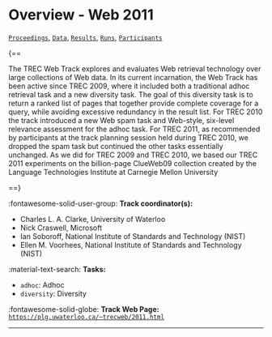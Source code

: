# Overview - Web 2011

[`Proceedings`](./proceedings.md), [`Data`](./data.md), [`Results`](./results.md), [`Runs`](./runs.md), [`Participants`](./participants.md)

{==

The TREC Web Track explores and evaluates Web retrieval technology over large collections of Web data. In its current incarnation, the Web Track has been active since TREC 2009, where it included both a traditional adhoc retrieval task and a new diversity task. The goal of this diversity task is to return a ranked list of pages that together provide complete coverage for a query, while avoiding excessive redundancy in the result list. For TREC 2010 the track introduced a new Web spam task and Web-style, six-level relevance assessment for the adhoc task. For TREC 2011, as recommended by participants at the track planning session held during TREC 2010, we dropped the spam task but continued the other tasks essentially unchanged. As we did for TREC 2009 and TREC 2010, we based our TREC 2011 experiments on the billion-page ClueWeb09 collection created by the Language Technologies Institute at Carnegie Mellon University

==}

:fontawesome-solid-user-group: **Track coordinator(s):**

- Charles L. A. Clarke, University of Waterloo 
- Nick Craswell, Microsoft 
- Ian Soboroff, National Institute of Standards and Technology (NIST) 
- Ellen M. Voorhees, National Institute of Standards and Technology (NIST) 

:material-text-search: **Tasks:**

- `adhoc`: Adhoc 
- `diversity`: Diversity 

:fontawesome-solid-globe: **Track Web Page:** [`https://plg.uwaterloo.ca/~trecweb/2011.html`](https://plg.uwaterloo.ca/~trecweb/2011.html) 

---

